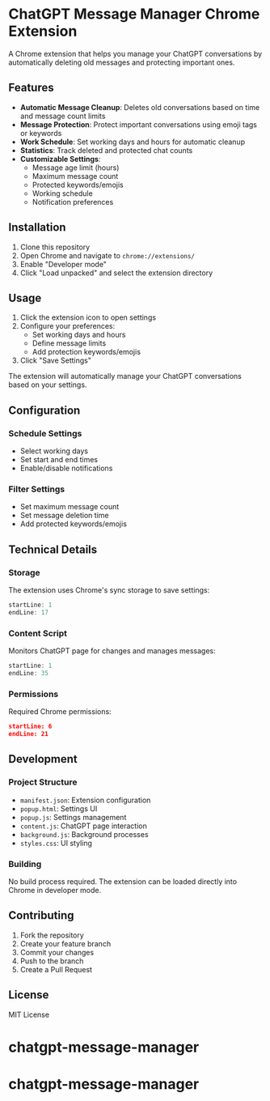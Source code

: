 # ChatGPT Message Manager Chrome Extension

A Chrome extension that helps you manage your ChatGPT conversations by automatically deleting old messages and protecting important ones.

## Features

- **Automatic Message Cleanup**: Deletes old conversations based on time and message count limits
- **Message Protection**: Protect important conversations using emoji tags or keywords
- **Work Schedule**: Set working days and hours for automatic cleanup
- **Statistics**: Track deleted and protected chat counts
- **Customizable Settings**:
  - Message age limit (hours)
  - Maximum message count
  - Protected keywords/emojis
  - Working schedule
  - Notification preferences

## Installation

1. Clone this repository
2. Open Chrome and navigate to `chrome://extensions/`
3. Enable "Developer mode"
4. Click "Load unpacked" and select the extension directory

## Usage

1. Click the extension icon to open settings
2. Configure your preferences:
   - Set working days and hours
   - Define message limits
   - Add protection keywords/emojis
3. Click "Save Settings"

The extension will automatically manage your ChatGPT conversations based on your settings.

## Configuration

### Schedule Settings

- Select working days
- Set start and end times
- Enable/disable notifications

### Filter Settings

- Set maximum message count
- Set message deletion time
- Add protected keywords/emojis

## Technical Details

### Storage

The extension uses Chrome's sync storage to save settings:

```javascript:background.js
startLine: 1
endLine: 17
```

### Content Script

Monitors ChatGPT page for changes and manages messages:

```javascript:content.js
startLine: 1
endLine: 35
```

### Permissions

Required Chrome permissions:

```json:manifest.json
startLine: 6
endLine: 21
```

## Development

### Project Structure

- `manifest.json`: Extension configuration
- `popup.html`: Settings UI
- `popup.js`: Settings management
- `content.js`: ChatGPT page interaction
- `background.js`: Background processes
- `styles.css`: UI styling

### Building

No build process required. The extension can be loaded directly into Chrome in developer mode.

## Contributing

1. Fork the repository
2. Create your feature branch
3. Commit your changes
4. Push to the branch
5. Create a Pull Request

## License

MIT License
# chatgpt-message-manager
# chatgpt-message-manager
